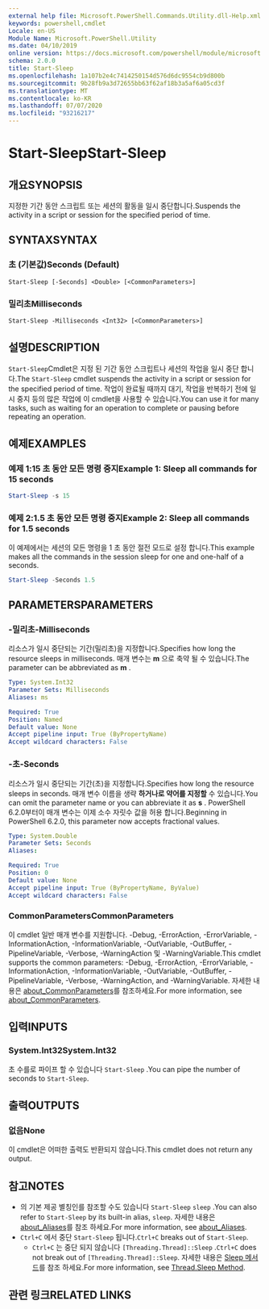 ```yaml
---
external help file: Microsoft.PowerShell.Commands.Utility.dll-Help.xml
keywords: powershell,cmdlet
Locale: en-US
Module Name: Microsoft.PowerShell.Utility
ms.date: 04/10/2019
online version: https://docs.microsoft.com/powershell/module/microsoft.powershell.utility/start-sleep?view=powershell-6&WT.mc_id=ps-gethelp
schema: 2.0.0
title: Start-Sleep
ms.openlocfilehash: 1a107b2e4c7414250154d576d6dc9554cb9d800b
ms.sourcegitcommit: 9b28fb9a3d72655bb63f62af18b3a5af6a05cd3f
ms.translationtype: MT
ms.contentlocale: ko-KR
ms.lasthandoff: 07/07/2020
ms.locfileid: "93216217"
---
```

# <span data-ttu-id="f6506-103">Start-Sleep</span><span class="sxs-lookup"><span data-stu-id="f6506-103">Start-Sleep</span></span>

## <span data-ttu-id="f6506-104">개요</span><span class="sxs-lookup"><span data-stu-id="f6506-104">SYNOPSIS</span></span>
<span data-ttu-id="f6506-105">지정한 기간 동안 스크립트 또는 세션의 활동을 일시 중단합니다.</span><span class="sxs-lookup"><span data-stu-id="f6506-105">Suspends the activity in a script or session for the specified period of time.</span></span>

## <span data-ttu-id="f6506-106">SYNTAX</span><span class="sxs-lookup"><span data-stu-id="f6506-106">SYNTAX</span></span>

### <span data-ttu-id="f6506-107">초 (기본값)</span><span class="sxs-lookup"><span data-stu-id="f6506-107">Seconds (Default)</span></span>

```
Start-Sleep [-Seconds] <Double> [<CommonParameters>]
```

### <span data-ttu-id="f6506-108">밀리초</span><span class="sxs-lookup"><span data-stu-id="f6506-108">Milliseconds</span></span>

```
Start-Sleep -Milliseconds <Int32> [<CommonParameters>]
```

## <span data-ttu-id="f6506-109">설명</span><span class="sxs-lookup"><span data-stu-id="f6506-109">DESCRIPTION</span></span>

<span data-ttu-id="f6506-110">`Start-Sleep`Cmdlet은 지정 된 기간 동안 스크립트나 세션의 작업을 일시 중단 합니다.</span><span class="sxs-lookup"><span data-stu-id="f6506-110">The `Start-Sleep` cmdlet suspends the activity in a script or session for the specified period of time.</span></span> <span data-ttu-id="f6506-111">작업이 완료될 때까지 대기, 작업을 반복하기 전에 일시 중지 등의 많은 작업에 이 cmdlet을 사용할 수 있습니다.</span><span class="sxs-lookup"><span data-stu-id="f6506-111">You can use it for many tasks, such as waiting for an operation to complete or pausing before repeating an operation.</span></span>

## <span data-ttu-id="f6506-112">예제</span><span class="sxs-lookup"><span data-stu-id="f6506-112">EXAMPLES</span></span>

### <span data-ttu-id="f6506-113">예제 1:15 초 동안 모든 명령 중지</span><span class="sxs-lookup"><span data-stu-id="f6506-113">Example 1: Sleep all commands for 15 seconds</span></span>

```powershell
Start-Sleep -s 15
```

### <span data-ttu-id="f6506-114">예제 2:1.5 초 동안 모든 명령 중지</span><span class="sxs-lookup"><span data-stu-id="f6506-114">Example 2: Sleep all commands for 1.5 seconds</span></span>

<span data-ttu-id="f6506-115">이 예제에서는 세션의 모든 명령을 1 초 동안 절전 모드로 설정 합니다.</span><span class="sxs-lookup"><span data-stu-id="f6506-115">This example makes all the commands in the session sleep for one and one-half of a seconds.</span></span>

```powershell
Start-Sleep -Seconds 1.5
```

## <span data-ttu-id="f6506-116">PARAMETERS</span><span class="sxs-lookup"><span data-stu-id="f6506-116">PARAMETERS</span></span>

### <span data-ttu-id="f6506-117">-밀리초</span><span class="sxs-lookup"><span data-stu-id="f6506-117">-Milliseconds</span></span>

<span data-ttu-id="f6506-118">리소스가 일시 중단되는 기간(밀리초)을 지정합니다.</span><span class="sxs-lookup"><span data-stu-id="f6506-118">Specifies how long the resource sleeps in milliseconds.</span></span> <span data-ttu-id="f6506-119">매개 변수는 **m** 으로 축약 될 수 있습니다.</span><span class="sxs-lookup"><span data-stu-id="f6506-119">The parameter can be abbreviated as **m** .</span></span>

```yaml
Type: System.Int32
Parameter Sets: Milliseconds
Aliases: ms

Required: True
Position: Named
Default value: None
Accept pipeline input: True (ByPropertyName)
Accept wildcard characters: False
```

### <span data-ttu-id="f6506-120">-초</span><span class="sxs-lookup"><span data-stu-id="f6506-120">-Seconds</span></span>

<span data-ttu-id="f6506-121">리소스가 일시 중단되는 기간(초)을 지정합니다.</span><span class="sxs-lookup"><span data-stu-id="f6506-121">Specifies how long the resource sleeps in seconds.</span></span> <span data-ttu-id="f6506-122">매개 변수 이름을 생략 **하거나로 약어를 지정할** 수 있습니다.</span><span class="sxs-lookup"><span data-stu-id="f6506-122">You can omit the parameter name or you can abbreviate it as **s** .</span></span> <span data-ttu-id="f6506-123">PowerShell 6.2.0부터이 매개 변수는 이제 소수 자릿수 값을 허용 합니다.</span><span class="sxs-lookup"><span data-stu-id="f6506-123">Beginning in PowerShell 6.2.0, this parameter now accepts fractional values.</span></span>

```yaml
Type: System.Double
Parameter Sets: Seconds
Aliases:

Required: True
Position: 0
Default value: None
Accept pipeline input: True (ByPropertyName, ByValue)
Accept wildcard characters: False
```

### <span data-ttu-id="f6506-124">CommonParameters</span><span class="sxs-lookup"><span data-stu-id="f6506-124">CommonParameters</span></span>

<span data-ttu-id="f6506-125">이 cmdlet 일반 매개 변수를 지원합니다. -Debug, -ErrorAction, -ErrorVariable, -InformationAction, -InformationVariable, -OutVariable, -OutBuffer, -PipelineVariable, -Verbose, -WarningAction 및 -WarningVariable.</span><span class="sxs-lookup"><span data-stu-id="f6506-125">This cmdlet supports the common parameters: -Debug, -ErrorAction, -ErrorVariable, -InformationAction, -InformationVariable, -OutVariable, -OutBuffer, -PipelineVariable, -Verbose, -WarningAction, and -WarningVariable.</span></span> <span data-ttu-id="f6506-126">자세한 내용은 [about_CommonParameters](../Microsoft.PowerShell.Core/About/about_CommonParameters.md)를 참조하세요.</span><span class="sxs-lookup"><span data-stu-id="f6506-126">For more information, see [about_CommonParameters](../Microsoft.PowerShell.Core/About/about_CommonParameters.md).</span></span>

## <span data-ttu-id="f6506-127">입력</span><span class="sxs-lookup"><span data-stu-id="f6506-127">INPUTS</span></span>

### <span data-ttu-id="f6506-128">System.Int32</span><span class="sxs-lookup"><span data-stu-id="f6506-128">System.Int32</span></span>

<span data-ttu-id="f6506-129">초 수를로 파이프 할 수 있습니다 `Start-Sleep` .</span><span class="sxs-lookup"><span data-stu-id="f6506-129">You can pipe the number of seconds to `Start-Sleep`.</span></span>

## <span data-ttu-id="f6506-130">출력</span><span class="sxs-lookup"><span data-stu-id="f6506-130">OUTPUTS</span></span>

### <span data-ttu-id="f6506-131">없음</span><span class="sxs-lookup"><span data-stu-id="f6506-131">None</span></span>

<span data-ttu-id="f6506-132">이 cmdlet은 어떠한 출력도 반환되지 않습니다.</span><span class="sxs-lookup"><span data-stu-id="f6506-132">This cmdlet does not return any output.</span></span>

## <span data-ttu-id="f6506-133">참고</span><span class="sxs-lookup"><span data-stu-id="f6506-133">NOTES</span></span>

- <span data-ttu-id="f6506-134">의 기본 제공 별칭인를 참조할 수도 있습니다 `Start-Sleep` `sleep` .</span><span class="sxs-lookup"><span data-stu-id="f6506-134">You can also refer to `Start-Sleep` by its built-in alias, `sleep`.</span></span> <span data-ttu-id="f6506-135">자세한 내용은 [about_Aliases](../Microsoft.PowerShell.Core/About/about_Aliases.md)를 참조 하세요.</span><span class="sxs-lookup"><span data-stu-id="f6506-135">For more information, see [about_Aliases](../Microsoft.PowerShell.Core/About/about_Aliases.md).</span></span>
- <span data-ttu-id="f6506-136">`Ctrl+C` 에서 중단 `Start-Sleep` 됩니다.</span><span class="sxs-lookup"><span data-stu-id="f6506-136">`Ctrl+C` breaks out of `Start-Sleep`.</span></span>
  - <span data-ttu-id="f6506-137">`Ctrl+C` 는 중단 되지 않습니다 `[Threading.Thread]::Sleep` .</span><span class="sxs-lookup"><span data-stu-id="f6506-137">`Ctrl+C` does not break out of `[Threading.Thread]::Sleep`.</span></span> <span data-ttu-id="f6506-138">자세한 내용은 [Sleep 메서드](/dotnet/api/system.threading.thread.sleep)를 참조 하세요.</span><span class="sxs-lookup"><span data-stu-id="f6506-138">For more information, see [Thread.Sleep Method](/dotnet/api/system.threading.thread.sleep).</span></span>

## <span data-ttu-id="f6506-139">관련 링크</span><span class="sxs-lookup"><span data-stu-id="f6506-139">RELATED LINKS</span></span>
